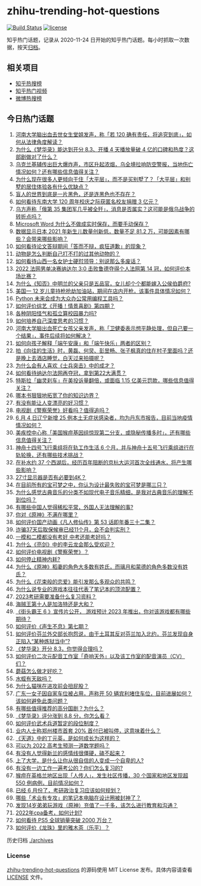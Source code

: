 # zhihu-trending-hot-questions

[![Build Status](https://github.com/justjavac/zhihu-trending-hot-questions/workflows/ci/badge.svg?branch=master)](https://github.com/justjavac/zhihu-trending-hot-questions/actions)
[![license](https://img.shields.io/github/license/justjavac/zhihu-trending-hot-questions)](https://github.com/justjavac/zhihu-trending-hot-questions/blob/master/LICENSE)

知乎热门话题，记录从 2020-11-24 日开始的知乎热门话题。每小时抓取一次数据，按天[归档](./archives)。

## 相关项目

- [知乎热搜榜](https://github.com/justjavac/zhihu-trending-top-search)
- [知乎热门视频](https://github.com/justjavac/zhihu-trending-hot-video)
- [微博热搜榜](https://github.com/justjavac/weibo-trending-hot-search)

## 今日热门话题

<!-- BEGIN -->
<!-- 最后更新时间 Mon Jun 06 2022 03:16:49 GMT+0800 (China Standard Time) -->

1. [河南大学脑出血去世女生堂姐发声，称「若 120 确有责任，将追究到底」，如何从法律角度解读？](https://www.zhihu.com/question/536185965)
1. [为什么《梦华录》能达到开分 8.3、开播 4 天播放量破 4 亿的口碑和热度？这部剧做对了什么？](https://www.zhihu.com/question/536143846)
1. [乌克兰基辅传出巨大爆炸声，市区升起浓烟，乌全境拉响防空警报，当地伤亡情况如何？还有哪些信息值得关注？](https://www.zhihu.com/question/536155697)
1. [为什么现在很多人更倾向于住「大平层」，而不是买别墅了？「大平层」和别墅的居住体验各有什么优缺点？](https://www.zhihu.com/question/457661420)
1. [盲人的世界到底是一片黑色，还是连黑色也不存在？](https://www.zhihu.com/question/48476818)
1. [如何看待东南大学 120 周年校庆之际获匿名校友捐赠 3 亿元？](https://www.zhihu.com/question/536171978)
1. [乌方声称「俄第 35 集团军几乎被全歼」，消息是否属实？这可能是俄乌战争的转折点吗？](https://www.zhihu.com/question/536131153)
1. [Microsoft Word 为什么不做成实时保存，而要手动保存？](https://www.zhihu.com/question/534970314)
1. [数据显示日本 2021 年新生儿数量创新低，数量不足 81.2 万，可能因素有哪些？会带来哪些影响？](https://www.zhihu.com/question/536076998)
1. [如何看待论文答辩期间「答而不辩，疯狂道歉」的现象？](https://www.zhihu.com/question/533517946)
1. [动物是怎么判断自己打不打的过其他动物的？](https://www.zhihu.com/question/535289616)
1. [如何看待山西一名女护士硬怼领导：别说那么多废话？](https://www.zhihu.com/question/536052538)
1. [2022 法网男单决赛纳达尔 3:0 击败鲁德夺得个人法网第 14 冠，如何评价本场比赛？](https://www.zhihu.com/question/536221462)
1. [为什么《知否》中明兰的父亲只是五品官，女儿却个个都能嫁入公侯伯爵府?](https://www.zhihu.com/question/534861240)
1. [美国一 12 岁儿童持枪抢劫加油站，期间在店内开枪，该事件具体情况如何？](https://www.zhihu.com/question/536188023)
1. [Python 未来会成为大众办公常用编程工具吗？](https://www.zhihu.com/question/518798157)
1. [如何评价综艺《开播！情景喜剧》第四期？](https://www.zhihu.com/question/536198138)
1. [各种阴阳怪气和孤立算校园暴力吗?](https://www.zhihu.com/question/534432034)
1. [如何培养自己深度思考的习惯？](https://www.zhihu.com/question/290935221)
1. [河南大学脑出血死亡女孩父亲发声，称「卫健委表示想平静处理，但自己要一个结果」，事件后续将如何解决？](https://www.zhihu.com/question/536159376)
1. [如何向孩子解释「端午安康」和「端午快乐」两者的区别？](https://www.zhihu.com/question/535874059)
1. [拍《向往的生活》时，黄磊、何炅、彭昱畅、张子枫真的住在村子里面吗？还是晚上去酒店睡觉，白天过来拍摄呢？](https://www.zhihu.com/question/402921188)
1. [为什么会有人喜欢《士兵突击》中的成才？](https://www.zhihu.com/question/419267356)
1. [如何看待纳达尔法网再夺冠，拿到第22大满贯？](https://www.zhihu.com/question/536221143)
1. [特斯拉「幽灵刹车」在美投诉量翻倍，或面临 1.15 亿美元罚款，哪些信息值得关注？](https://www.zhihu.com/question/536088216)
1. [哪本书狠狠地拓宽了你的知识边界？](https://www.zhihu.com/question/484187638)
1. [有没有能让人变漂亮的好习惯？](https://www.zhihu.com/question/423969924)
1. [电视剧《警察荣誉》好看吗？值得追吗？](https://www.zhihu.com/question/535589191)
1. [6 月 4 日辽宁新增 25 例本土无症状感染者，均为丹东市报告，目前当地疫情情况如何？](https://www.zhihu.com/question/536136793)
1. [美疾控中心称「美国猴痘基因组惊现第二分支，或隐秘传播多时」，还有哪些信息值得关注？](https://www.zhihu.com/question/536165852)
1. [神舟十四号飞行乘组将在轨工作生活 6 个月，并与神舟十五号飞行乘组进行在轨轮换，还有哪些技术挑战？](https://www.zhihu.com/question/536004742)
1. [在补水约 37 个西湖后，经历百年阻断的京杭大运河首次全线通水，将产生哪些影响？](https://www.zhihu.com/question/535768408)
1. [27寸显示器是否有必要到4K？](https://www.zhihu.com/question/268741783)
1. [在目前所有的宝可梦之中，你认为设计最失败的宝可梦是哪三只？](https://www.zhihu.com/question/361813270)
1. [为什么感觉古典音乐的分类不如现代电子音乐精细，是我对古典音乐的理解不到位吗？](https://www.zhihu.com/question/535555618)
1. [有哪些中国人觉得稀松平常，外国人无法理解的事?](https://www.zhihu.com/question/435879884)
1. [你对《原神》不满在哪里？](https://www.zhihu.com/question/534964517)
1. [如何评价国产动画《凡人修仙传》第 53 话即年番三十二集？](https://www.zhihu.com/question/536139214)
1. [诈骗37天后取保候审已经11个月，会不会判实刑？](https://www.zhihu.com/question/533075237)
1. [一模和二模都没有考好 中考还能考好吗？](https://www.zhihu.com/question/534969067)
1. [为什么《亮剑》中的李云龙会那么受欢迎？](https://www.zhihu.com/question/54268931)
1. [如何评价电视剧《警察荣誉》？](https://www.zhihu.com/question/534782226)
1. [如何停止精神内耗?](https://www.zhihu.com/question/492303242)
1. [为什么《原神》稻妻的角色大多数有姓氏，而璃月和蒙德的角色多数没有姓氏？](https://www.zhihu.com/question/525136677)
1. [为什么《花束般的恋爱》能引发那么多观众的共鸣？](https://www.zhihu.com/question/514040752)
1. [为什么说专业的游戏本往往代表了笔记本的顶流配置？](https://www.zhihu.com/question/535795855)
1. [2023考研需要准备什么复习资料？](https://www.zhihu.com/question/462814250)
1. [海贼王第十人是加洛特还是大和？](https://www.zhihu.com/question/407282541)
1. [《街头霸王 6 》宣传片公开， 游戏预计 2023 年推出，你对该游戏都有哪些期待？](https://www.zhihu.com/question/535873587)
1. [如何评价《声生不息》第七期？](https://www.zhihu.com/question/532783358)
1. [如何评价芬兰外交部长抱怨说，由于土耳其反对芬兰加入北约，芬兰发现自身正陷入“某种炼狱当中”?](https://www.zhihu.com/question/535906022)
1. [《梦华录》开分 8.3，你觉得合理吗？](https://www.zhihu.com/question/536147800)
1. [如何评价二次元配音工作室「奇响天外」以及该工作室的配音演员（CV）们？](https://www.zhihu.com/question/536013916)
1. [蘑菇怎么做才好吃？](https://www.zhihu.com/question/27691258)
1. [水蛭有天敌吗？](https://www.zhihu.com/question/401825970)
1. [为什么猫咪在进攻前会扭屁股？](https://www.zhihu.com/question/23721414)
1. [广东一女子因自家车位被占用，声称开 50 辆宾利堵住车位，目前进展如何？该如何避免此类问题？](https://www.zhihu.com/question/536173967)
1. [有哪些值得推荐的高分国剧？为什么？](https://www.zhihu.com/question/534579780)
1. [《梦华录》评分涨到 8.8 分，你怎么看？](https://www.zhihu.com/question/536145896)
1. [如何评价武术兵道暂定的段位制度？](https://www.zhihu.com/question/535619430)
1. [业内人士称郑州楼市首套 20% 首付已被叫停，这意味着什么？](https://www.zhihu.com/question/535705715)
1. [《天道》中的丁元英，是如何成长为这样的？](https://www.zhihu.com/question/404454020)
1. [可以为 2022 高考生预测一道数学题吗？](https://www.zhihu.com/question/534131785)
1. [有没有人觉得新兰的感情线很僵硬，磕不起来？](https://www.zhihu.com/question/514323674)
1. [上了大学，是什么让你从很自信的人变成一个自卑的人?](https://www.zhihu.com/question/536041856)
1. [有没有一边工作一遍考公的？你们怎么复习的?](https://www.zhihu.com/question/532562578)
1. [猴痘在英格兰地区出现「人传人」，发生社区传播，30 个国家和地区发现超 550 例病例，目前情况如何？](https://www.zhihu.com/question/535870873)
1. [已经 6 月份了，考研政治复习应该如何规划？](https://www.zhihu.com/question/535733365)
1. [哪些「术业有专攻」的笔记本电脑在设计圈被封神了？](https://www.zhihu.com/question/535796591)
1. [发现14岁弟弟玩游戏（原神）充值了一千多，该怎么进行教育和沟通？](https://www.zhihu.com/question/536037805)
1. [2022年cpa备考，如何计划?](https://www.zhihu.com/question/483197501)
1. [如何看待 PS5 全球销量突破 2000 万台？](https://www.zhihu.com/question/535948570)
1. [如何评价《龙珠》里的雅木茶（乐平）？](https://www.zhihu.com/question/36820641)

<!-- END -->

历史归档 [./archives](./archives)

### License

[zhihu-trending-hot-questions](https://github.com/justjavac/zhihu-trending-hot-questions)
的源码使用 MIT License 发布。具体内容请查看 [LICENSE](./LICENSE) 文件。
